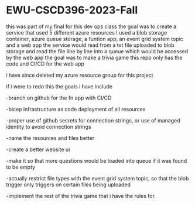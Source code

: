# EWU-CSCD396-2023-Fall

this was part of my final for this dev ops class
the goal was to create a service that used 5 different azure resources
I used a blob storage container, azure queue storage, a funtion app, an event grid system topic and a web app
the service would read from a txt file uploaded to blob storage and read the file line by line into a queue which would be accessed by the web app
the goal was to make a trivia game 
this repo only has the code and CI/CD for the web app

i have since deleted my azure resource group for this project

if i were to redo this the goals i have include

-branch on github for the fn app with CI/CD

-bicep infrastructure as code deployment of all resources

-proper use of github secrets for connection strings, or use of managed identity to avoid connection strings

-name the resources and files better

-create a better website ui

-make it so that more questions would be loaded into queue if it was found to be empty

-actually restrict file types with the event grid system topic, so that the blob trigger only triggers on certain files being uploaded

-implement the rest of the trivia game that i have the rules for.
